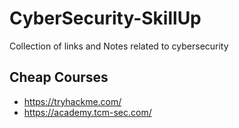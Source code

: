# CyberSecurity-SkillUp
Collection of links and Notes related to cybersecurity 

## Cheap Courses 
- https://tryhackme.com/
- https://academy.tcm-sec.com/
